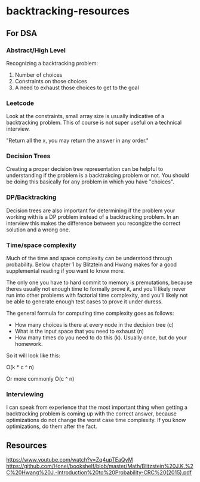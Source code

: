 # backtracking-resources


## For DSA 

### Abstract/High Level
Recognizing a backtracking problem:

1. Number of choices
2. Constraints on those choices
3. A need to exhaust those choices to get to the goal

### Leetcode

Look at the constraints, small array size is usually indicative of a backtracking problem. This of course is not super useful on a technical interview.

"Return all the x, you may return the answer in any order."

### Decision Trees

Creating a proper decision tree representation can be helpful to understanding if the problem is a backtrakcing problem or not. You should be doing this basically for any problem in which you have "choices".


### DP/Backtracking

Decision trees are also important for determining if the problem your working with is a DP problem instead of a backtracking problem. In an interview this makes the difference between you recongize the correct solution and a wrong one.

### Time/space complexity

Much of the time and space complexity can be understood through probability. Below chapter 1 by Blitztein and Hwang makes for a good supplemental reading if you want to know more.

The only one you have to hard commit to memory is premutations, because theres usually not enough time to formally prove it, and you'll likely never run into other problems with factorial time complexity, and you'll likely not be able to generate enough test cases to prove it under duress.

The general formula for computing time complexity goes as follows:

- How many choices is there at every node in the decision tree (c)
- What is the input space that you need to exhaust (n)
- How many times do you need to do this (k). Usually once, but do your homework.

So it will look like this:

O(k * c ^ n)

Or more commonly O(c ^ n)


### Interviewing

I can speak from experience that the most important thing when getting a backtracking problem is coming up with the correct answer, because optimizations do not change the worst case time complexity. If you know optimizations, do them after the fact.

## Resources

https://www.youtube.com/watch?v=Zq4upTEaQyM
https://github.com/Honei/bookshelf/blob/master/Math/Blitzstein%20J.K.%2C%20Hwang%20J.-Introduction%20to%20Probability-CRC%20(2015).pdf
